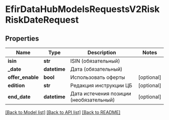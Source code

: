 # EfirDataHubModelsRequestsV2RiskRiskDateRequest

## Properties
Name | Type | Description | Notes
------------ | ------------- | ------------- | -------------
**isin** | **str** | ISIN (обязательный) | 
**_date** | **datetime** | Дата (обязательный) | 
**offer_enable** | **bool** | Использовать оферты | [optional] 
**edition** | **str** | Редакция инструкции ЦБ | [optional] 
**end_date** | **datetime** | Дата истечения позиции (необязательный) | [optional] 

[[Back to Model list]](../README.md#documentation-for-models) [[Back to API list]](../README.md#documentation-for-api-endpoints) [[Back to README]](../README.md)

